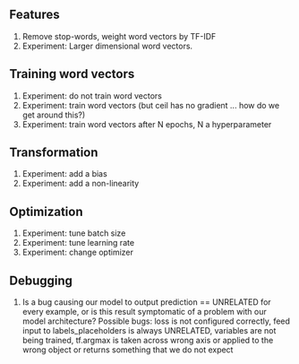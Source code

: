 ## Features
1. Remove stop-words, weight word vectors by TF-IDF
2. Experiment: Larger dimensional word vectors.

## Training word vectors
1. Experiment: do not train word vectors
2. Experiment: train word vectors (but ceil has no gradient ... how do we get
               around this?)
3. Experiment: train word vectors after N epochs, N a hyperparameter

## Transformation
1. Experiment: add a bias
2. Experiment: add a non-linearity

## Optimization
1. Experiment: tune batch size
2. Experiment: tune learning rate
3. Experiment: change optimizer

## Debugging
1. Is a bug causing our model to output prediction == UNRELATED for every
   example, or is this result symptomatic of a problem with our model 
   architecture? Possible bugs: loss is not configured correctly, feed input
   to labels_placeholders is always UNRELATED, variables are not being trained,
   tf.argmax is taken across wrong axis or applied to the wrong object or
   returns something that we do not expect


